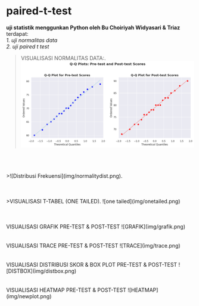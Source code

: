 # paired-t-test
**uji statistik menggunkan Python oleh Bu Choiriyah Widyasari & Triaz**
<br>
terdapat:<br>
*1. uji normalitas data* <br>
*2. uji paired t test*
<br>

>VISUALISASI NORMALITAS DATA:.
![Distribusi Frekuensi](img/qqnormality.png)
<br>
<br>
<br>
>![Distribusi Frekuensi](img/normalitydist.png).
<br>
<br>
<br>
<br>
>VISUALISASI T-TABEL (ONE TAILED).
![one tailed](img/onetailed.png)
<br>
<br>
<br>
<br>
VISUALISASI GRAFIK PRE-TEST & POST-TEST
![GRAFIK](img/grafik.png)
<br>
<br>
<br>
VISUALISASI TRACE PRE-TEST & POST-TEST
![TRACE](img/trace.png)
<br>
<br>
<br>
VISUALISASI DISTRIBUSI SKOR & BOX PLOT PRE-TEST & POST-TEST
![DISTBOX](img/distbox.png)
<br>
<br>
<br>
VISUALISASI HEATMAP PRE-TEST & POST-TEST
![HEATMAP](img/newplot.png)

